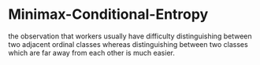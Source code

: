 # Minimax-Conditional-Entropy
the observation that workers usually have difficulty distinguishing between two adjacent ordinal
classes whereas distinguishing between two classes which are far away from each other is
much easier.
